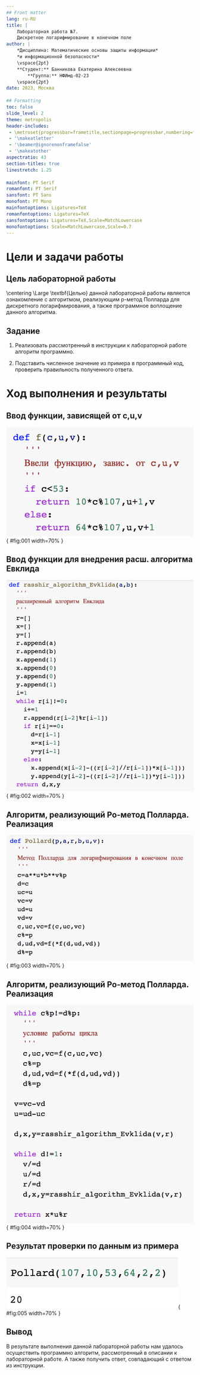 ```yaml
---
## Front matter
lang: ru-RU
title: |
    Лабораторная работа №7.  
    Дискретное логарифмирование в конечном поле
author: |
    *Дисциплина: Математические основы защиты информации*  
    *и информационной безопасности*  
    \vspace{2pt}
    **Студент:** Банникова Екатерина Алексеевна  
		**Группа:** НФИмд-02-23 
    \vspace{2pt}
date: 2023, Москва

## Formatting
toc: false
slide_level: 2
theme: metropolis
header-includes:
 - \metroset{progressbar=frametitle,sectionpage=progressbar,numbering=fraction}
 - '\makeatletter'
 - '\beamer@ignorenonframefalse'
 - '\makeatother'
aspectratio: 43
section-titles: true
linestretch: 1.25

mainfont: PT Serif
romanfont: PT Serif
sansfont: PT Sans
monofont: PT Mono
mainfontoptions: Ligatures=TeX
romanfontoptions: Ligatures=TeX
sansfontoptions: Ligatures=TeX,Scale=MatchLowercase
monofontoptions: Scale=MatchLowercase,Scale=0.7
---
```


# Цели и задачи работы

## Цель лабораторной работы

\centering \Large \textbf{Целью} данной лабораторной работы является ознакомление с алгоритмом, реализующим p-метод Полларда для дискретного логарифмирования, а также программное воплощение данного алгоритма.

## Задание

1. Реализовать рассмотренный в инструкции к лабораторной работе алгоритм программно.

2. Подставить численное значение из примера в программный код, проверить правильность полученного ответа.

# Ход выполнения и результаты

## Ввод функции, зависящей от c,u,v

![Вспомогательная функция, зависящая от c,u,v ](image/1.png){ #fig:001 width=70% }

## Ввод функции для внедрения расш. алгоритма Евклида

![Вспомогательная функция. Расширенный алгоритм Евклида](image/2.png){ #fig:002 width=70% }

## Алгоритм, реализующий Po-метод Полларда. Реализация

![Реализация алгоритма Po-метода Полларда для логарифмирования](image/3.png){ #fig:003 width=70% }

## Алгоритм, реализующий Po-метод Полларда. Реализация

![Реализация алгоритма Po-метода Полларда для логарифмирования](image/4.png){ #fig:004 width=70% }

## Результат проверки по данным из примера

![Результат реализации Po-метода Полларда на примере](image/r1.png){ #fig:005 width=70% }

## Вывод

В результате выполнения данной лабораторной работы нам удалось осуществить программно алгоритм, рассмотренный в описании к лабораторной работе. А также получить ответ, совпадающий с ответом из инструкции.


